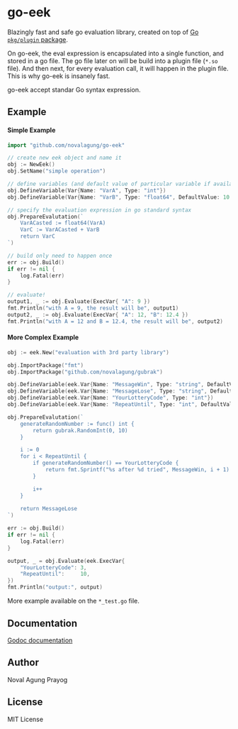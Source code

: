# go-eek

Blazingly fast and safe go evaluation library, created on top of [Go `pkg/plugin` package](https://golang.org/pkg/plugin/).

On go-eek, the eval expression is encapsulated into a single function, and stored in a go file. The go file later on will be build into a plugin file (`*.so` file). And then next, for every evaluation call, it will happen in the plugin file. This is why go-eek is insanely fast.

go-eek accept standar Go syntax expression.

## Example

#### Simple Example

```go
import "github.com/novalagung/go-eek"

// create new eek object and name it
obj := NewEek()
obj.SetName("simple operation")

// define variables (and default value of particular variable if available)
obj.DefineVariable(Var{Name: "VarA", Type: "int"})
obj.DefineVariable(Var{Name: "VarB", Type: "float64", DefaultValue: 10.5})

// specify the evaluation expression in go standard syntax
obj.PrepareEvalutation(`
    VarACasted := float64(VarA)
    VarC := VarACasted + VarB
    return VarC
`)

// build only need to happen once
err := obj.Build()
if err != nil {
    log.Fatal(err)
}

// evaluate!
output1, _ := obj.Evaluate(ExecVar{ "A": 9 })
fmt.Println("with A = 9, the result will be", output1)
output2, _ := obj.Evaluate(ExecVar{ "A": 12, "B": 12.4 })
fmt.Println("with A = 12 and B = 12.4, the result will be", output2)
```

#### More Complex Example

```go
obj := eek.New("evaluation with 3rd party library")

obj.ImportPackage("fmt")
obj.ImportPackage("github.com/novalagung/gubrak")

obj.DefineVariable(eek.Var{Name: "MessageWin", Type: "string", DefaultValue: "Congrats! You win the lottery!"})
obj.DefineVariable(eek.Var{Name: "MessageLose", Type: "string", DefaultValue: "You lose"})
obj.DefineVariable(eek.Var{Name: "YourLotteryCode", Type: "int"})
obj.DefineVariable(eek.Var{Name: "RepeatUntil", Type: "int", DefaultValue: 5})

obj.PrepareEvalutation(`
    generateRandomNumber := func() int {
        return gubrak.RandomInt(0, 10)
    }

    i := 0
    for i < RepeatUntil {
        if generateRandomNumber() == YourLotteryCode {
            return fmt.Sprintf("%s after %d tried", MessageWin, i + 1)
        }

        i++
    }
    
    return MessageLose
`)

err := obj.Build()
if err != nil {
    log.Fatal(err)
}

output, _ = obj.Evaluate(eek.ExecVar{
    "YourLotteryCode": 3,
    "RepeatUntil":     10,
})
fmt.Println("output:", output)
```

More example available on the `*_test.go` file.

## Documentation

[Godoc documentation](http://godoc.org/github.com/novalagung/go-eek)

## Author

Noval Agung Prayog

## License

MIT License
